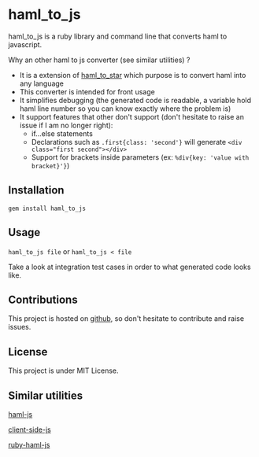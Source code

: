 haml_to_js
=========

haml_to_js is a ruby library and command line that converts haml to javascript.

Why an other haml to js converter (see similar utilities) ?
* It is a extension of [haml_to_star](https://github.com/sdrdis/haml_to_star) which purpose is to convert haml into any language
* This converter is intended for front usage
* It simplifies debugging (the generated code is readable, a variable hold haml line number so you can know exactly where the problem is)
* It support features that other don't support (don't hesitate to raise an issue if I am no longer right):
  * if...else statements
  * Declarations such as `.first{class: 'second'}` will generate `<div class="first second"></div>`
  * Support for brackets inside parameters (ex: `%div{key: 'value with bracket}'}`)

Installation
------------

`gem install haml_to_js`

Usage
-----

`haml_to_js file` or `haml_to_js < file`

Take a look at integration test cases in order to what generated code looks like.

Contributions
-------------

This project is hosted on [github](https://github.com/sdrdis/haml_to_js), so don't hesitate to contribute and raise issues.

License
-------

This project is under MIT License.

Similar utilities
-----------------

[haml-js](https://github.com/creationix/haml-js)

[client-side-js](https://github.com/uglyog/clientside-haml-js)

[ruby-haml-js](https://github.com/dnagir/ruby-haml-js)
